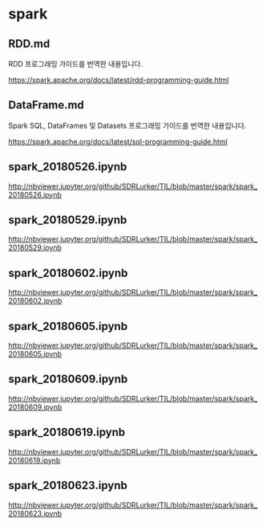 # spark

## RDD.md

RDD 프로그래밍 가이드를 번역한 내용입니다.

https://spark.apache.org/docs/latest/rdd-programming-guide.html

## DataFrame.md

Spark SQL, DataFrames 및 Datasets 프로그래밍 가이드를 번역한 내용입니다.

https://spark.apache.org/docs/latest/sql-programming-guide.html

## spark_20180526.ipynb

http://nbviewer.jupyter.org/github/SDRLurker/TIL/blob/master/spark/spark_20180526.ipynb

## spark_20180529.ipynb

http://nbviewer.jupyter.org/github/SDRLurker/TIL/blob/master/spark/spark_20180529.ipynb

## spark_20180602.ipynb

http://nbviewer.jupyter.org/github/SDRLurker/TIL/blob/master/spark/spark_20180602.ipynb

## spark_20180605.ipynb

http://nbviewer.jupyter.org/github/SDRLurker/TIL/blob/master/spark/spark_20180605.ipynb

## spark_20180609.ipynb

http://nbviewer.jupyter.org/github/SDRLurker/TIL/blob/master/spark/spark_20180609.ipynb

## spark_20180619.ipynb

http://nbviewer.jupyter.org/github/SDRLurker/TIL/blob/master/spark/spark_20180619.ipynb

## spark_20180623.ipynb

http://nbviewer.jupyter.org/github/SDRLurker/TIL/blob/master/spark/spark_20180623.ipynb
